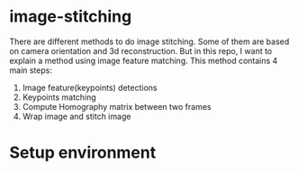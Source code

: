 # image-stitching

There are different methods to do image stitching. Some of them are based on camera orientation and 3d reconstruction. But in this repo, I want to explain a method using image feature matching. This method contains 4 main steps:

1. Image feature(keypoints) detections
2. Keypoints matching
3. Compute Homography matrix between two frames
4. Wrap image and stitch image


# Setup environment